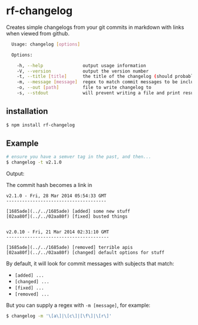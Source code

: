 rf-changelog
============

Creates simple changelogs from your git commits in markdown with links
when viewed from github.

```sh
  Usage: changelog [options]

  Options:

    -h, --help               output usage information
    -V, --version            output the version number
    -t, --title [title]      the title of the changelog (should probably be the new tag)
    -m, --message [message]  regex to match commit messages to be included in the changelog
    -o, --out [path]         file to write changelog to
    -s, --stdout             will prevent writing a file and print results to stdout
```

## installation

```sh
$ npm install rf-changelog
```

## Example

```sh
# ensure you have a semver tag in the past, and then...
$ changelog -t v2.1.0
```

Output:

The commit hash becomes a link in 

```
v2.1.0 - Fri, 28 Mar 2014 05:54:33 GMT
--------------------------------------

[1685ade](../../1685ade) [added] some new stuff
[02aa80f](../../02aa80f) [fixed] busted things


v2.0.10 - Fri, 21 Mar 2014 02:31:10 GMT
---------------------------------------

[1685ade](../../1685ade) [removed] terrible apis
[02aa80f](../../02aa80f) [changed] default options for stuff
```

By default, it will look for commit messages with subjects that match:

- `[added] ...`
- `[changed] ...`
- `[fixed] ...`
- `[removed] ...`

But you can supply a regex with `-m [message]`, for example:

```sh
$ changelog -m '\[a\]|\[c\]|[\f\]|\[r\]'
```

